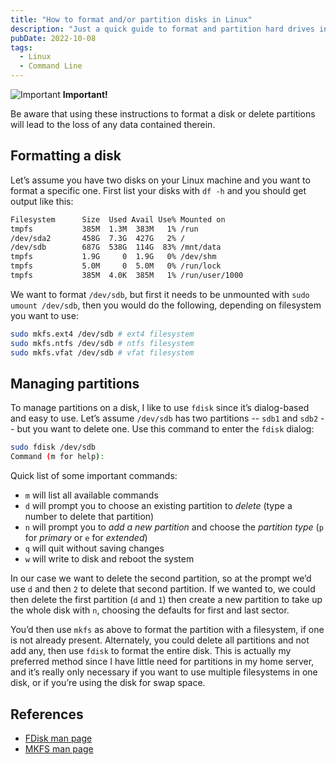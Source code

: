 ```yaml
---
title: "How to format and/or partition disks in Linux"
description: "Just a quick guide to format and partition hard drives in Linux command line that I wrote for myself a long time ago, and recently had to reference again."
pubDate: 2022-10-08
tags:
  - Linux
  - Command Line
---
```


<div>
  <div class="alert">
    <span>
      <img src="/img/assets/alert.svg" class="alert-icon" loading="eager" decoding="async" alt="Important" /> <b>Important!</b>
    </span>
    <p>
      Be aware that using these instructions to format a disk or delete partitions will lead to the loss of any data contained therein.
    </p>
  </div>
</div>

## Formatting a disk

Let’s assume you have two disks on your Linux machine and you want to format a specific one. First list your disks with `df -h` and you should get output like this:

```bash
Filesystem      Size  Used Avail Use% Mounted on
tmpfs           385M  1.3M  383M   1% /run
/dev/sda2       458G  7.3G  427G   2% /
/dev/sdb        687G  538G  114G  83% /mnt/data
tmpfs           1.9G     0  1.9G   0% /dev/shm
tmpfs           5.0M     0  5.0M   0% /run/lock
tmpfs           385M  4.0K  385M   1% /run/user/1000
```

We want to format `/dev/sdb`, but first it needs to be unmounted with `sudo umount /dev/sdb`, then you would do the following, depending on filesystem you want to use:

```bash
sudo mkfs.ext4 /dev/sdb # ext4 filesystem
sudo mkfs.ntfs /dev/sdb # ntfs filesystem
sudo mkfs.vfat /dev/sdb # vfat filesystem
```

## Managing partitions

To manage partitions on a disk, I like to use `fdisk` since it’s dialog-based and easy to use. Let’s assume `/dev/sdb` has two partitions -- `sdb1` and `sdb2` -- but you want to delete one. Use this command to enter the `fdisk` dialog:

```bash
sudo fdisk /dev/sdb
Command (m for help):
```

Quick list of some important commands:

- `m` will list all available commands
- `d` will prompt you to choose an existing partition to _delete_ (type a number to delete that partition)
- `n` will prompt you to _add a new partition_ and choose the _partition type_ (`p` for _primary_ or `e` for _extended_)
- `q` will quit without saving changes
- `w` will write to disk and reboot the system

In our case we want to delete the second partition, so at the prompt we’d use `d` and then `2` to delete that second partition. If we wanted to, we could then delete the first partition (`d` and `1`) then create a new partition to take up the whole disk with `n`, choosing the defaults for first and last sector.

You’d then use `mkfs` as above to format the partition with a filesystem, if one is not already present. Alternately, you could delete all partitions and not add any, then use `fdisk` to format the entire disk. This is actually my preferred method since I have little need for partitions in my home server, and it’s really only necessary if you want to use multiple filesystems in one disk, or if you’re using the disk for swap space.

## References

- <a href="https://man7.org/linux/man-pages/man8/fdisk.8.html" target="_blank">FDisk man page</a>
- <a href="https://man7.org/linux/man-pages/man8/mkfs.8.html" target="_blank">MKFS man page</a>
